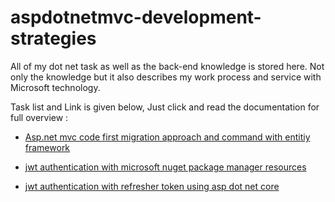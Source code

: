 # aspdotnetmvc-development-strategies
All of my dot net task as well as the back-end knowledge is stored here. Not only the knowledge but it also describes my work process and service with Microsoft technology. 

Task list and Link is given below, Just click and read the documentation for full overview : 

- [Asp.net mvc code first migration approach and command with entitiy framework]()

- [jwt authentication with microsoft nuget package manager resources](https://github.com/Maxyee/aspdotnetmvc-development-strategies/tree/master/jwtauthcore)

- [jwt authentication with refresher token using asp dot net core]()
